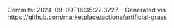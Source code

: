 Commits: 2024-09-09T16:35:22.322Z - Generated via https://github.com/marketplace/actions/artificial-grass
<br>
